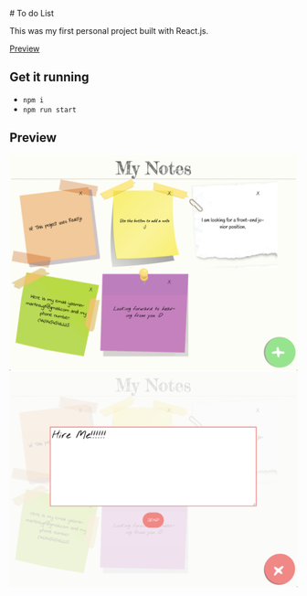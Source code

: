 # To do List

This was my first personal project built with React.js.

[Preview](https://alawimartins.github.io/todolist/?notes=[{%22text%22:%22Hi!%20This%20project%20uses%20React.js%22,%22color%22:%22note1%22},{%22text%22:%22Use%20the+button%20to%20add%20a%20note%20%22,%22color%22:%22note2%22},{%22text%22:%22I%20am%20looking%20for%20a%20front-end%20junior%20position.%22,%22color%22:%22note3%22},{%22text%22:%22Here%20is%20my%20email:%20yasminmartins.gt@gmail.com%20and%20my%20phone%20number:%2044%207454543225%22,%22color%22:%22note4%22},{%22text%22:%22Looking%20forward%20to%20hearing%20from%20you%20:D%22,%22color%22:%22note%22}]#)



## Get it running

- `npm i`
- `npm run start`

## Preview 

![Home Page](/preview1.png)
![Add text page](/preview2.png)
